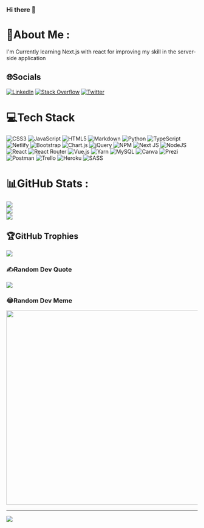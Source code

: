 ### Hi there 👋

<!--
**jafarimahdi/jafarimahdi** is a ✨ _special_ ✨ repository because its `README.md` (this file) appears on your GitHub profile.

Here are some ideas to get you started:

- 🔭 I’m currently working on ...
- 🌱 I’m currently learning ...
- 👯 I’m looking to collaborate on ...
- 🤔 I’m looking for help with ...
- 💬 Ask me about ...
- 📫 How to reach me: ...
- 😄 Pronouns: ...
- ⚡ Fun fact: ...
-->



# 💫About Me :
I'm Currently learning Next.js with react for improving my skill in the server-side application

## 🌐Socials
[![LinkedIn](https://img.shields.io/badge/LinkedIn-%230077B5.svg?logo=linkedin&logoColor=white)](https://linkedin.com/in/jafarimahdi/) [![Stack Overflow](https://img.shields.io/badge/-Stackoverflow-FE7A16?logo=stack-overflow&logoColor=white)](https://stackoverflow.com/users/10576315) [![Twitter](https://img.shields.io/badge/Twitter-%231DA1F2.svg?logo=Twitter&logoColor=white)](https://twitter.com/@Mj05172463) 

# 💻Tech Stack
![CSS3](https://img.shields.io/badge/css3-%231572B6.svg?style=for-the-badge&logo=css3&logoColor=white) ![JavaScript](https://img.shields.io/badge/javascript-%23323330.svg?style=for-the-badge&logo=javascript&logoColor=%23F7DF1E) ![HTML5](https://img.shields.io/badge/html5-%23E34F26.svg?style=for-the-badge&logo=html5&logoColor=white) ![Markdown](https://img.shields.io/badge/markdown-%23000000.svg?style=for-the-badge&logo=markdown&logoColor=white) ![Python](https://img.shields.io/badge/python-3670A0?style=for-the-badge&logo=python&logoColor=ffdd54) ![TypeScript](https://img.shields.io/badge/typescript-%23007ACC.svg?style=for-the-badge&logo=typescript&logoColor=white) ![Netlify](https://img.shields.io/badge/netlify-%23000000.svg?style=for-the-badge&logo=netlify&logoColor=#00C7B7) ![Bootstrap](https://img.shields.io/badge/bootstrap-%23563D7C.svg?style=for-the-badge&logo=bootstrap&logoColor=white) ![Chart.js](https://img.shields.io/badge/chart.js-F5788D.svg?style=for-the-badge&logo=chart.js&logoColor=white) ![jQuery](https://img.shields.io/badge/jquery-%230769AD.svg?style=for-the-badge&logo=jquery&logoColor=white) ![NPM](https://img.shields.io/badge/NPM-%23000000.svg?style=for-the-badge&logo=npm&logoColor=white) ![Next JS](https://img.shields.io/badge/Next-black?style=for-the-badge&logo=next.js&logoColor=white) ![NodeJS](https://img.shields.io/badge/node.js-6DA55F?style=for-the-badge&logo=node.js&logoColor=white) ![React](https://img.shields.io/badge/react-%2320232a.svg?style=for-the-badge&logo=react&logoColor=%2361DAFB) ![React Router](https://img.shields.io/badge/React_Router-CA4245?style=for-the-badge&logo=react-router&logoColor=white) ![Vue.js](https://img.shields.io/badge/vuejs-%2335495e.svg?style=for-the-badge&logo=vuedotjs&logoColor=%234FC08D) ![Yarn](https://img.shields.io/badge/yarn-%232C8EBB.svg?style=for-the-badge&logo=yarn&logoColor=white) ![MySQL](https://img.shields.io/badge/mysql-%2300f.svg?style=for-the-badge&logo=mysql&logoColor=white) ![Canva](https://img.shields.io/badge/Canva-%2300C4CC.svg?style=for-the-badge&logo=Canva&logoColor=white) ![Prezi](https://img.shields.io/badge/Prezi-%23000000.svg?style=for-the-badge&logo=Prezi&logoColor=white) ![Postman](https://img.shields.io/badge/Postman-FF6C37?style=for-the-badge&logo=postman&logoColor=white) ![Trello](https://img.shields.io/badge/Trello-%23026AA7.svg?style=for-the-badge&logo=Trello&logoColor=white) ![Heroku](https://img.shields.io/badge/heroku-%23430098.svg?style=for-the-badge&logo=heroku&logoColor=white) ![SASS](https://img.shields.io/badge/SASS-hotpink.svg?style=for-the-badge&logo=SASS&logoColor=white)
# 📊GitHub Stats :
![](https://github-readme-stats.vercel.app/api?username=jafarimahdi&theme=radical&hide_border=false&include_all_commits=false&count_private=false)<br/>
![](https://github-readme-streak-stats.herokuapp.com/?user=jafarimahdi&theme=radical&hide_border=false)<br/>
![](https://github-readme-stats.vercel.app/api/top-langs/?username=jafarimahdi&theme=radical&hide_border=false&include_all_commits=false&count_private=false&layout=compact)

## 🏆GitHub Trophies
![](https://github-profile-trophy.vercel.app/?username=jafarimahdi&theme=onedark&no-frame=true&no-bg=true&margin-w=4)

### ✍️Random Dev Quote
![](https://quotes-github-readme.vercel.app/api?type=horizontal&theme=dark)

### 😂Random Dev Meme
<img src="https://random-memer.herokuapp.com/" width="512px"/>

---
[![](https://visitcount.itsvg.in/api?id=jafarimahdi&icon=0&color=0)](https://visitcount.itsvg.in)
